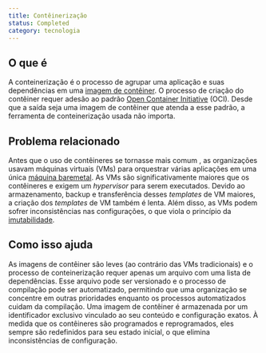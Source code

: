 ```yaml
---
title: Contêinerização
status: Completed
category: tecnologia
---
```


## O que é
A conteinerização é o processo de agrupar uma aplicação e suas dependências em uma [imagem de contêiner](/container-image/). O processo de criação do contêiner requer adesão ao padrão [Open Container Initiative](https://opencontainers.org) (OCI). Desde que a saída seja uma imagem de contêiner que atenda a esse padrão, a ferramenta de conteinerização usada não importa.

## Problema relacionado
Antes que o uso de contêineres se tornasse mais comum , as organizações usavam máquinas virtuais (VMs) para orquestrar várias aplicações em uma única [máquina baremetal](/bare_metal_machine/). As VMs são significativamente maiores que os contêineres e exigem um *hypervisor* para serem executados. Devido ao armazenamento, backup e transferência desses *templates* de VM maiores, a criação dos *templates* de VM também é lenta. Além disso, as VMs podem sofrer inconsistências nas configurações, o que viola o princípio da [imutabilidade](/immutable_infrastructure/).

## Como isso ajuda
As imagens de contêiner são leves (ao contrário das VMs tradicionais) e o processo de conteinerização requer apenas um arquivo com uma lista de dependências. Esse arquivo pode ser versionado e o processo de compilação pode ser automatizado, permitindo que uma organização se concentre em outras prioridades enquanto os processos automatizados cuidam da compilação. Uma imagem de contêiner é armazenada por um identificador exclusivo vinculado ao seu conteúdo e configuração exatos. À medida que os contêineres são programados e reprogramados, eles sempre são redefinidos para seu estado inicial, o que elimina inconsistências de configuração.

